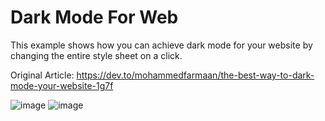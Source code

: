 # Dark Mode For Web
This example shows how you can achieve dark mode for your website by changing the entire style sheet on a click.

Original Article:
https://dev.to/mohammedfarmaan/the-best-way-to-dark-mode-your-website-1g7f

![image](https://user-images.githubusercontent.com/44538497/86504581-aad62280-bdd7-11ea-9963-4cdd089e5176.png)
![image](https://user-images.githubusercontent.com/44538497/86504587-bcb7c580-bdd7-11ea-8400-7f23e2b4fd15.png)
